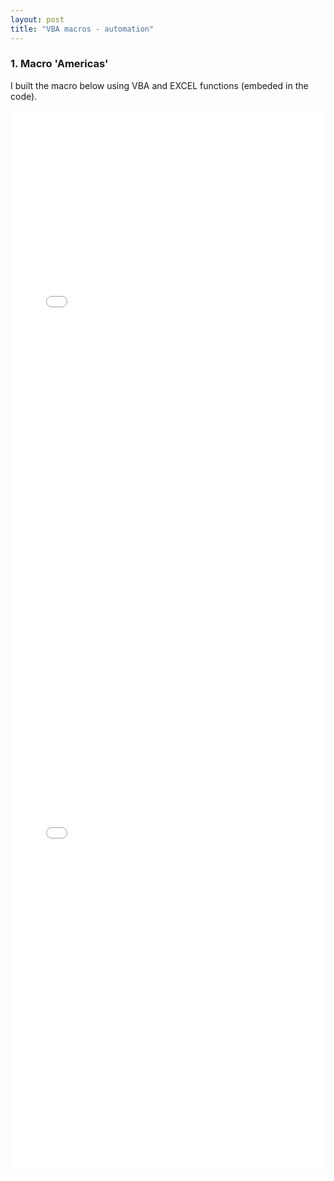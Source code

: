 ```yaml
---
layout: post
title: "VBA macros - automation"
---
```


### 1. Macro 'Americas'

I built the macro below using VBA and EXCEL functions (embeded in the code). 


<embed src="/images/AMERICAS_MASTER_C4.xlsm" width="100%" height="850px" />
<embed src="/images/Maricarmen_Thesis__Copy__with_articles-4-ENG.pdf" width="100%" height="850px" />